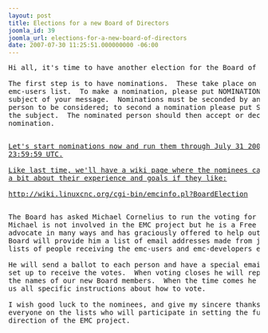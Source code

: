 ```yaml
---
layout: post
title: Elections for a new Board of Directors
joomla_id: 39
joomla_url: elections-for-a-new-board-of-directors
date: 2007-07-30 11:25:51.000000000 -06:00
---
```

<pre>Hi all, it's time to have another election for the Board of Directors.<br /><br />The first step is to have nominations.  These take place on the<br />emc-users list.  To make a nomination, please put NOMINATION in the<br />subject of your message.  Nominations must be seconded by another<br />person to be considered; to second a nomination please put SECONDED in<br />the subject.  The nominated person should then accept or decline the<br />nomination.<br /><br /><a target="_top" href="http://wiki.linuxcnc.org/cgi-bin/emcinfo.pl?BoardElection" /></pre><pre>Let's start nominations now and run them through July 31 2007,<br />23:59:59 UTC.<br /><br />Like last time, we'll have a wiki page where the nominees can write<br />a bit about their experience and goals if they like:<br /><br /><a target="_top" href="http://wiki.linuxcnc.org/cgi-bin/emcinfo.pl?BoardElection">http://wiki.linuxcnc.org/cgi-bin/emcinfo.pl?BoardElection</a><br /> <br /></pre><pre>The Board has asked Michael Cornelius to run the voting for us.<br />Michael is not involved in the EMC project but he is a Free Software<br />advocate in many ways and has graciously offered to help out.  The<br />Board will provide him a list of email addresses made from joining the<br />lists of people receiving the emc-users and emc-developers emails.<br /><br />He will send a ballot to each person and have a special email address<br />set up to receive the votes.  When voting closes he will report back<br />the names of our new Board members.  When the time comes he will give<br />us all specific instructions about how to vote.<br /><br />I wish good luck to the nominees, and give my sincere thanks to<br />everyone on the lists who will participate in setting the future<br />direction of the EMC project.</pre>
